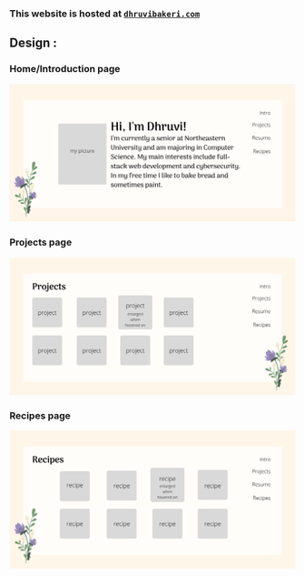 ### This website is hosted at [`dhruvibakeri.com`](dhruvibakeri.com)

## Design :

### Home/Introduction page

![home](./design/1.png)

### Projects page

![projects](./design/2.png)

### Recipes page

![recipes](./design/3.png)

